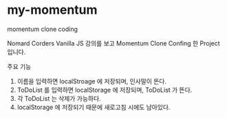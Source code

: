 # my-momentum
momentum clone coding

Nomard Corders Vanilla JS 강의를 보고 Momentum Clone Confing 한 Project 입니다.

주요 기능
1. 이름을 입력하면 localStroage 에 저장되며, 인사말이 뜬다.
2. ToDoList 를 입력하면 localStorage 에 저장되며, ToDoList 가 뜬다.
3. 각 ToDoList 는 삭제가 가능하다.
4. localStorage 에 저장되기 때문에 새로고침 시에도 남아있다.
